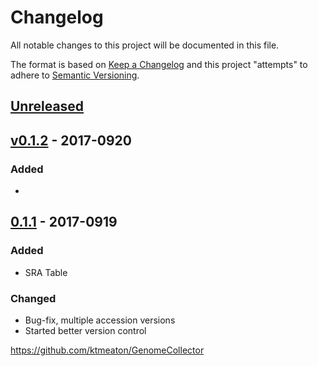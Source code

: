 # Changelog
All notable changes to this project will be documented in this file.

The format is based on [Keep a Changelog](http://keepachangelog.com/en/1.0.0/)
and this project "attempts" to adhere to [Semantic Versioning](http://semver.org/spec/v2.0.0.html).

## [Unreleased]

## [v0.1.2] - 2017-0920
### Added
- 
## [0.1.1] - 2017-0919
### Added
- SRA Table

### Changed
- Bug-fix, multiple accession versions
- Started better version control

https://github.com/ktmeaton/GenomeCollector

[Unreleased]: https://github.com/ktmeaton/GenomeCollector/compare/v0.1.2...HEAD
[v0.1.2]: https://github.com/ktmeaton/GenomeCollector/compare/0.1.1...v0.1.2
[0.1.1]: https://github.com/ktmeaton/GenomeCollector/compare/0.1.1...v0.1.1
